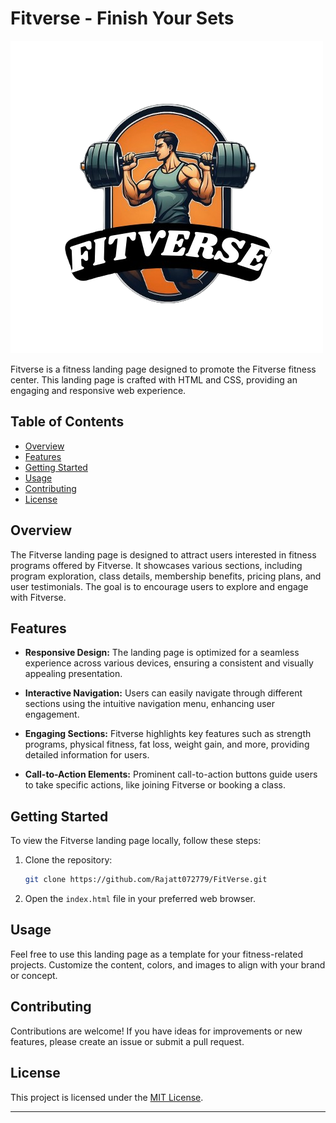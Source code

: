 # Fitverse - Finish Your Sets

![Fitverse Logo](assets/logo.png)

Fitverse is a fitness landing page designed to promote the Fitverse fitness center. This landing page is crafted with HTML and CSS, providing an engaging and responsive web experience.

## Table of Contents

- [Overview](#overview)
- [Features](#features)
- [Getting Started](#getting-started)
- [Usage](#usage)
- [Contributing](#contributing)
- [License](#license)

## Overview

The Fitverse landing page is designed to attract users interested in fitness programs offered by Fitverse. It showcases various sections, including program exploration, class details, membership benefits, pricing plans, and user testimonials. The goal is to encourage users to explore and engage with Fitverse.

## Features

- **Responsive Design:** The landing page is optimized for a seamless experience across various devices, ensuring a consistent and visually appealing presentation.

- **Interactive Navigation:** Users can easily navigate through different sections using the intuitive navigation menu, enhancing user engagement.

- **Engaging Sections:** Fitverse highlights key features such as strength programs, physical fitness, fat loss, weight gain, and more, providing detailed information for users.

- **Call-to-Action Elements:** Prominent call-to-action buttons guide users to take specific actions, like joining Fitverse or booking a class.

## Getting Started

To view the Fitverse landing page locally, follow these steps:

1. Clone the repository:

   ```bash
   git clone https://github.com/Rajatt072779/FitVerse.git
   ```

2. Open the `index.html` file in your preferred web browser.

## Usage

Feel free to use this landing page as a template for your fitness-related projects. Customize the content, colors, and images to align with your brand or concept.

## Contributing

Contributions are welcome! If you have ideas for improvements or new features, please create an issue or submit a pull request.

## License

This project is licensed under the [MIT License](LICENSE).

---

